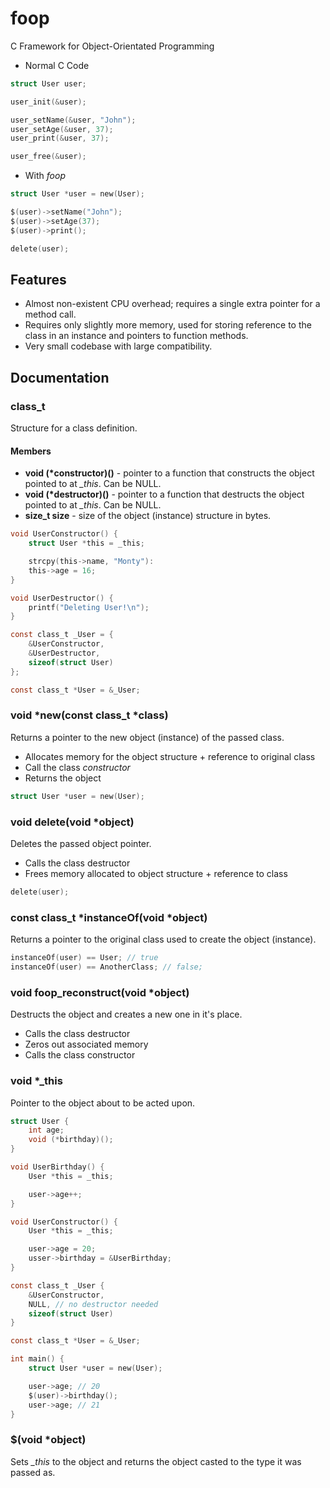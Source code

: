 # foop
C Framework for Object-Orientated Programming

* Normal C Code

``` C
struct User user;

user_init(&user);

user_setName(&user, "John");
user_setAge(&user, 37);
user_print(&user, 37);

user_free(&user);
```

* With *foop*

``` C
struct User *user = new(User);

$(user)->setName("John");
$(user)->setAge(37);
$(user)->print();

delete(user);
```

## Features

* Almost non-existent CPU overhead; requires a single extra pointer for a method call.
* Requires only slightly more memory, used for storing reference to the class in an instance and pointers to function methods.
* Very small codebase with large compatibility.

## Documentation

### class_t

Structure for a class definition.

#### Members

* **void (\*constructor)()** - pointer to a function that constructs the object pointed to at *\_this*. Can be NULL.
* **void (\*destructor)()** - pointer to a function that destructs the object pointed to at *\_this*. Can be NULL.
* **size_t size** - size of the object (instance) structure in bytes.

``` C
void UserConstructor() {
	struct User *this = _this;

	strcpy(this->name, "Monty"):
	this->age = 16;
}

void UserDestructor() {
	printf("Deleting User!\n");
}

const class_t _User = {
	&UserConstructor,
	&UserDestructor,
	sizeof(struct User)
};

const class_t *User = &_User;
```

### void \*new(const class_t \*class)

Returns a pointer to the new object (instance) of the passed class.

* Allocates memory for the object structure + reference to original class
* Call the class *constructor*
* Returns the object

``` C
struct User *user = new(User);
```

### void delete(void \*object)

Deletes the passed object pointer.

* Calls the class destructor
* Frees memory allocated to object structure + reference to class

``` C
delete(user);
```

### const class_t \*instanceOf(void \*object)

Returns a pointer to the original class used to create the object (instance).

``` C
instanceOf(user) == User; // true
instanceOf(user) == AnotherClass; // false;
```

### void foop_reconstruct(void \*object)

Destructs the object and creates a new one in it's place.

* Calls the class destructor
* Zeros out associated memory
* Calls the class constructor

### void \*\_this

Pointer to the object about to be acted upon.

``` C
struct User {
	int age;
	void (*birthday)();
}

void UserBirthday() {
	User *this = _this;

	user->age++;
}

void UserConstructor() {
	User *this = _this;

	user->age = 20;
	usser->birthday = &UserBirthday;
}

const class_t _User {
	&UserConstructor,
	NULL, // no destructor needed
	sizeof(struct User)
}

const class_t *User = &_User;

int main() {
	struct User *user = new(User);

	user->age; // 20
	$(user)->birthday();
	user->age; // 21
}
```

### $(void \*object)

Sets *\_this* to the object and returns the object casted to the type it was passed as.

